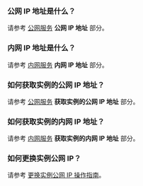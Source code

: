 ### 公网 IP 地址是什么？

请参考 [公网服务](/document/product/213/5224) **公网 IP 地址** 部分。

### 内网 IP 地址是什么？

请参考 [内网服务](/document/product/213/5225) **内网 IP 地址** 部分。

### 如何获取实例的公网 IP 地址？

请参考 [公网服务](/document/product/213/5224) **获取实例的公网 IP 地址** 部分。

### 如何获取实例的内网 IP 地址？

请参考 [内网服务](/document/product/213/5225) **获取实例的内网 IP 地址** 部分。

### 如何更换实例公网 IP？

请参考 [更换实例公网 IP 操作指南](/document/product/213/16642)。

